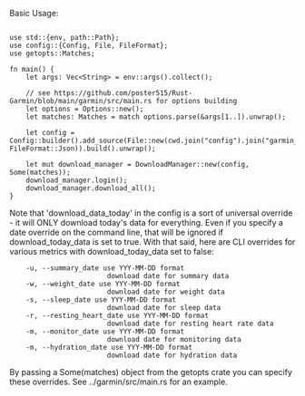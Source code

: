Basic Usage:

```ignore

use std::{env, path::Path};
use config::{Config, File, FileFormat};
use getopts::Matches;

fn main() {
    let args: Vec<String> = env::args().collect();

    // see https://github.com/poster515/Rust-Garmin/blob/main/garmin/src/main.rs for options building
    let options = Options::new();
    let matches: Matches = match options.parse(&args[1..]).unwrap();

    let config = Config::builder().add_source(File::new(cwd.join("config").join("garmin_config.json").to_str().unwrap(), FileFormat::Json)).build().unwrap();

    let mut download_manager = DownloadManager::new(config, Some(matches));
    download_manager.login();
    download_manager.download_all();
}
```

Note that 'download_data_today' in the config is a sort of universal override - it will ONLY download today's data for everything. Even if you specify a date override on the command line, that will be ignored if download_today_data is set to true. With that said, here are CLI overrides for various metrics with download_today_data set to false:
```
    -u, --summary_date use YYY-MM-DD format
                        download date for summary data
    -w, --weight_date use YYY-MM-DD format
                        download date for weight data
    -s, --sleep_date use YYY-MM-DD format
                        download date for sleep data
    -r, --resting_heart_date use YYY-MM-DD format
                        download date for resting heart rate data
    -m, --monitor_date use YYY-MM-DD format
                        download date for monitoring data
    -m, --hydration_date use YYY-MM-DD format
                        download date for hydration data
```

By passing a Some(matches) object from the getopts crate you can specify these overrides. See ../garmin/src/main.rs for an example.